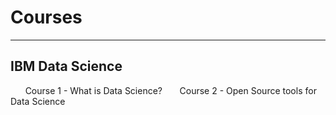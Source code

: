 # Courses
---
## IBM Data Science
&nbsp;&nbsp;&nbsp;&nbsp;&nbsp;&nbsp;Course 1 - What is Data Science?
&nbsp;&nbsp;&nbsp;&nbsp;&nbsp;&nbsp;Course 2 - Open Source tools for Data Science
